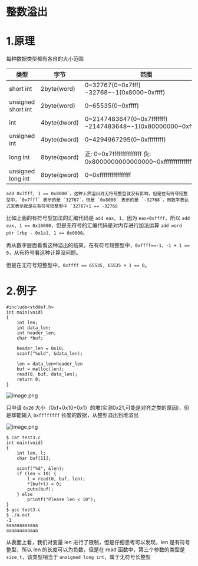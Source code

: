 <!--more-->

# 整数溢出

# 1.原理

每种数据类型都有各自的大小范围

| 类型               | 字节         | 范围                                                         |
| ------------------ | ------------ | ------------------------------------------------------------ |
| short int          | 2byte(word)  | 0~32767(0~0x7fff) -32768~-1(0x8000~0xffff)                   |
| unsigned short int | 2byte(word)  | 0~65535(0~0xffff)                                            |
| int                | 4byte(dword) | 0~2147483647(0~0x7fffffff) -2147483648~-1(0x80000000~0xffffffff) |
| unsigned int       | 4byte(dword) | 0~4294967295(0~0xffffffff)                                   |
| long int           | 8byte(qword) | 正: 0~0x7fffffffffffffff 负: 0x8000000000000000~0xffffffffffffffff |
| unsigned long int  | 8byte(qword) | 0~0xffffffffffffffff                                         |

```
add 0x7fff, 1 == 0x8000`，这种上界溢出对无符号整型就没有影响，但是在有符号短整型中，`0x7fff` 表示的是 `32767`，但是 `0x8000` 表示的是 `-32768`，用数学表达式来表示就是在有符号短整型中 `32767+1 == -32768
```

比如上面的有符号型加法的汇编代码是 `add eax, 1`，因为 `eax=0xffff`，所以 `add eax, 1 == 0x10000`，但是无符号的汇编代码是对内存进行加法运算 `add word ptr [rbp - 0x1a], 1 == 0x0000`。

再从数字层面看看这种溢出的结果，在有符号短整型中，`0xffff==-1，-1 + 1 == 0`，从有符号看这种计算没问题。

但是在无符号短整型中，`0xffff == 65535, 65535 + 1 == 0`。

# 2.例子

```
#include<stddef.h>
int main(void)
{
    int len;
    int data_len;
    int header_len;
    char *buf;

    header_len = 0x10;
    scanf("%uld", &data_len);

    len = data_len+header_len
    buf = malloc(len);
    read(0, buf, data_len);
    return 0;
}
```

![image.png](https://cdn.nlark.com/yuque/0/2020/png/403807/1594707654352-02fa4767-66fa-4435-9166-f198e63bb6bf.png)

只申请 `0x20` 大小（0xf+0x10+0x1）的堆(实测0x21,可能是对齐之类的原因)，但是却能输入 `0xffffffff` 长度的数据，从整型溢出到堆溢出



![image.png](https://cdn.nlark.com/yuque/0/2020/png/403807/1594708741310-a27d9782-3afb-4e1d-8541-cc989df96036.png)

```
$ cat test3.c
int main(void)
{
    int len, l;
    char buf[11];

    scanf("%d", &len);
    if (len < 10) {
        l = read(0, buf, len);
        *(buf+l) = 0;
        puts(buf);
    } else
        printf("Please len < 10");        
}
$ gcc test3.c
$ ./a.out
-1
aaaaaaaaaaaa
aaaaaaaaaaaa
```

从表面上看，我们对变量 len 进行了限制，但是仔细思考可以发现，len 是有符号整型，所以 len 的长度可以为负数，但是在 read 函数中，第三个参数的类型是 `size_t`，该类型相当于 `unsigned long int`，属于无符号长整型